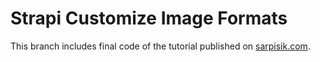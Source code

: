 # Strapi Customize Image Formats

This branch includes final code of the tutorial published on [sarpisik.com](https://sarpisik.com/blog/how-to-generate-different-image-formats-with-strapi-plugin-upload).